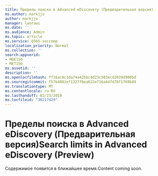 ```yaml
---
title: Пределы поиска в Advanced eDiscovery (Предварительная версия)
ms.author: markjjo
author: markjjo
manager: laurawi
ms.date: ''
ms.audience: Admin
ms.topic: article
ms.service: O365-seccomp
localization_priority: Normal
ms.collection: ''
search.appverid:
- MOE150
- MET150
ms.assetid: ''
description: ''
ms.openlocfilehash: ff16ac8c1da74a42bbc4d23c503ecd2039d900bd
ms.sourcegitcommit: f57b4001ef1327f0ea622e716a4d7d78f1769b49
ms.translationtype: MT
ms.contentlocale: ru-RU
ms.lasthandoff: 02/23/2019
ms.locfileid: "30217429"
---
```

# <a name="search-limits-in-advanced-ediscovery-preview"></a><span data-ttu-id="670d4-102">Пределы поиска в Advanced eDiscovery (Предварительная версия)</span><span class="sxs-lookup"><span data-stu-id="670d4-102">Search limits in Advanced eDiscovery (Preview)</span></span>

<span data-ttu-id="670d4-103">Содержимое появится в ближайшее время.</span><span class="sxs-lookup"><span data-stu-id="670d4-103">Content coming soon.</span></span>
